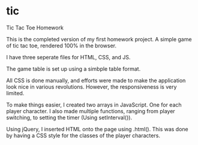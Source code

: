 # tic
Tic Tac Toe Homework

This is the completed version of my first homework project. A simple game of tic tac toe, rendered
100% in the browser. 

I have three seperate files for HTML, CSS, and JS.

The game table is set up using a simbple table format.

All CSS is done manually, and efforts were made to make the application look nice in various revolutions.
However, the responsiveness is very limited.

To make things easier, I created two arrays in JavaScript. One for each player character. I also made multiple functions,
ranging from player switching, to setting the timer (Using setInterval()).

Using jQuery, I inserted HTML onto the page using .html(). This was done by having a CSS style for the classes of the
player characters.
